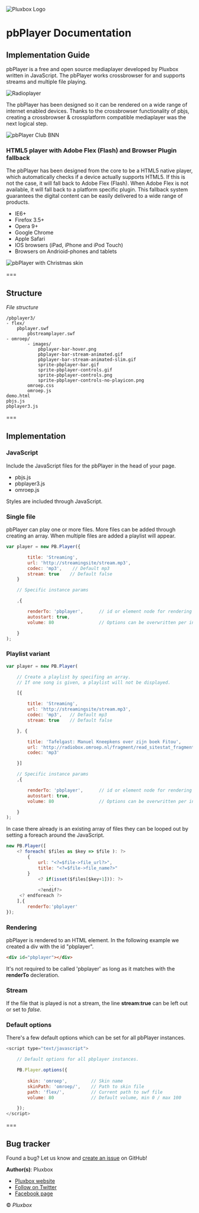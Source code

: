 ![Pluxbox Logo](http://pluxbox.nl/pluxbox/images/logo-pluxbox-black.png "Pluxbox Logo")
# pbPlayer Documentation
## Implementation Guide

pbPlayer is a free and open source mediaplayer developed by Pluxbox written in JavaScript. The pbPlayer works crossbrowser for and supports streams and multiple file playing.

![Radioplayer](http://pluxbox.nl/pluxbox/images/pbplayer/radioplayer.png "Radioplayer")

The pbPlayer has been designed so it can be rendered on a wide range of internet enabled devices. Thanks to the crossbrowser functionality of pbjs, creating a crossbrowser & crossplatform compatible mediaplayer was the next logical step.

![pbPlayer Club BNN](http://pluxbox.nl/pluxbox/images/pbplayer/clubbnn.png "pbPlayer club BNN")

### HTML5 player with Adobe Flex (Flash) and Browser Plugin fallback

The pbPlayer has been designed from the core to be a HTML5 native player, which automatically checks if a device actually supports HTML5. If this is not the case, it will fall back to Adobe Flex (Flash). When Adobe Flex is not available, it will fall back to a platform specific plugin. This fallback system guarantees the digital content can be easily delivered to a wide range of products.

- IE6+
- Firefox 3.5+
- Opera 9+
- Google Chrome
- Apple Safari
- IOS browsers (iPad, iPhone and iPod Touch)
- Browsers on Andrioid-phones and tablets

![pbPlayer with Christmas skin](http://pluxbox.nl/pluxbox/images/pbplayer/radio4-kerst.png "pbPlayer Christmas skin")

===

## Structure
*File structure*

```
/pbplayer3/
- flex/
    pbplayer.swf
        pbstreamplayer.swf
- omroep/
        - images/
            pbplayer-bar-hover.png
            pbplayer-bar-stream-animated.gif
            pbplayer-bar-stream-animated-slim.gif
            sprite-pbplayer-bar.gif
            sprite-pbplayer-controls.gif
            sprite-pbplayer-controls.png
            sprite-pbplayer-controls-no-playicon.png
        omroep.css
        omroep.js
demo.html
pbjs.js
pbplayer3.js
```
===
## Implementation

### JavaScript

Include the JavaScript files for the pbPlayer in the head  of your page.

- pbjs.js
- pbplayer3.js
- omroep.js

Styles are included through JavaScript.

### Single file

pbPlayer can play one or more files. More files can be added through creating an array. When multiple files are added a playlist will appear.

```javascript
var player = new PB.Player({

        title: 'Streaming',
        url: 'http://streamingsite/stream.mp3',
        codec: 'mp3',    // Default mp3
        stream: true    // Default false
    }

    // Specific instance params

    ,{

        renderTo: 'pbplayer',      // id or element node for rendering  e.g. document.getElementById('pbplayer')
        autostart: true,
        volume: 80                 // Options can be overwritten per instance.

    }
);
```

### Playlist variant

```javascript
var player = new PB.Player(

    // Create a playlist by specifing an array.
    // If one song is given, a playlist will not be displayed. 

    [{

        title: 'Streaming',
        url: 'http://streamingsite/stream.mp3',
        codec: 'mp3',   // Default mp3
        stream: true    // Default false

    }, {

        title: 'Tafelgast: Manuel Kneepkens over zijn boek Fitou',
        url: 'http://radiobox.omroep.nl/fragment/read_sitestat_fragment/33513/33513.mp3',
        codec: 'mp3'

    }]

    // Specific instance params
    ,{

        renderTo: 'pbplayer',      // id or element node for rendering  e.g. document.getElementById('pbplayer')
        autostart: true,
        volume: 80                 // Options can be overwritten per instance.

    }
);
```
In case there already is an existing array of files they can be looped out by setting a foreach around the JavaScript.

```javascript
new PB.Player([
    <? foreach( $files as $key => $file ): ?>
        {
            url: "<?=$file->file_url?>",
            title: "<?=$file->file_name?>"
        }
            <? if(isset($files[$key+1])): ?>
                .. 
            <?endif?>	
     <? endforeach ?>
    ],{
        renderTo:'pbplayer'
});
```

### Rendering
pbPlayer is rendered to an HTML element. In the following example we created a div with the id "pbplayer".

```html
<div id="pbplayer"></div>
```
It's not required to be called 'pbplayer' as long as it matches with the **renderTo** decleration.

### Stream
If the file that is played is not a stream, the line **stream:true** can be left out or set to *false*.

### Default options
There's a few default options which can be set for all pbPlayer instances.

```javascript
<script type="text/javascript"> 

    // Default options for all pbplayer instances.

    PB.Player.options({ 
	 
        skin: 'omroep',         // Skin name
        skinPath: 'omroep/',    // Path to skin file
        path: 'flex/',          // Current path to swf file 
        volume: 80              // Default volume, min 0 / max 100

    });
</script>
```

===
## Bug tracker
Found a bug? Let us know and [create an issue](https://github.com/Pluxbox/pbPlayer/issues "create issue now") on GitHub!

**Author(s)**: Pluxbox

- [Pluxbox website](http://pluxbox.com/ "Pluxbox website")
- [Follow on Twitter](https://twitter.com/pluxbox/ "Follow Pluxbox on Twitter")
- [Facebook page](https://www.facebook.com/pages/Pluxbox/168484729879371 "Pluxbox Facebook page")

&copy; *Pluxbox*

